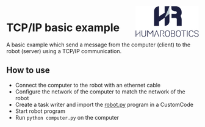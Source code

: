<a href="https://www.humarobotics.com/">
    <img src="../../../images/Logo_HR_bleu.png" alt="HumaRobotics logo" title="HumaRobotics" align="right" height="80" />
</a>

# TCP/IP basic example

A basic example which send a message from the computer (client) to the robot (server) using a TCP/IP communication.

## How to use

- Connect the computer to the robot with an ethernet cable
- Configure the network of the computer to match the network of the robot
- Create a task writer and import the [robot.py](./robot.py) program in a CustomCode
- Start robot program
- Run `python computer.py` on the computer
